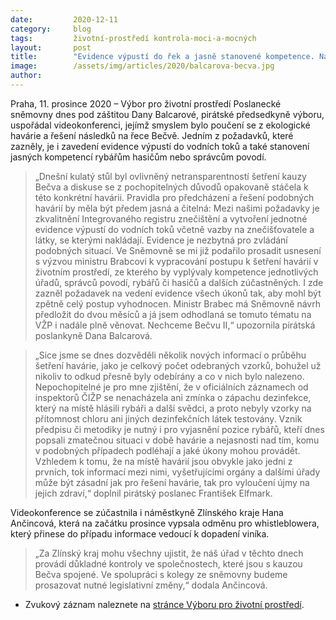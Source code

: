 ```yaml
---
date:         2020-12-11
category:     blog
tags:         životní-prostředí kontrola-moci-a-mocných
layout:       post
title:        "Evidence výpustí do řek a jasně stanovené kompetence. Na videokonferenci zazněly konkrétní návrhy, jak předejít Bečvě II"
image:        /assets/img/articles/2020/balcarova-becva.jpg
author:       
---
```


 

Praha, 11. prosince 2020 – Výbor pro životní prostředí Poslanecké sněmovny dnes pod záštitou Dany Balcarové, pirátské předsedkyně výboru, uspořádal videokonferenci, jejímž smyslem bylo poučení se z ekologické havárie a řešení následků na řece Bečvě. Jedním z požadavků, které zazněly, je i zavedení evidence výpustí do vodních toků a také stanovení jasných kompetencí rybářům hasičům nebo správcům povodí.  

> „Dnešní kulatý stůl byl ovlivněný netransparentností šetření kauzy Bečva a diskuse se z pochopitelných důvodů opakovaně stáčela k této konkrétní havárii. Pravidla pro předcházení a řešení podobných havárií by měla být předem jasná a čitelná: Mezi našimi požadavky je zkvalitnění Integrovaného registru znečištění a vytvoření jednotné evidence výpustí do vodních toků včetně vazby na znečišťovatele a látky, se kterými nakládají. Evidence je nezbytná pro zvládání podobných situací. Ve Sněmovně se mi již podařilo prosadit usnesení s výzvou ministru Brabcovi k vypracování postupu k šetření havárií v životním prostředí, ze kterého by vyplývaly kompetence jednotlivých úřadů, správců povodí, rybářů či hasičů a dalších zúčastněných. I zde zazněl požadavek na vedení evidence všech úkonů tak, aby mohl být zpětně celý postup vyhodnocen. Ministr Brabec má Sněmovně návrh předložit do dvou měsíců a já jsem odhodlaná se tomuto tématu na VŽP i nadále plně věnovat. Nechceme Bečvu II,“ upozornila pirátská poslankyně Dana Balcarová. 

> „Sice jsme se dnes dozvěděli několik nových informací o průběhu šetření havárie, jako je celkový počet odebraných vzorků, bohužel už nikoliv to odkud přesně byly odebírány a co v nich bylo nalezeno. Nepochopitelné je pro mne zjištění, že v oficiálních záznamech od inspektorů ČIŽP se nenacházela ani zmínka o zápachu dezinfekce, který na místě hlásili rybáři a další svědci, a proto nebyly vzorky na přítomnost chloru ani jiných dezinfekčních látek testovány. Vznik předpisu či metodiky je nutný i pro vyjasnění pozice rybářů, kteří dnes popsali zmatečnou situaci v době havárie a nejasnosti nad tím, komu v podobných případech podléhají a jaké úkony mohou provádět. Vzhledem k tomu, že na místě havárií jsou obvykle jako jedni z prvních, tok informací mezi nimi, vyšetřujícími orgány a dalšími úřady může být zásadní jak pro řešení havárie, tak pro vyloučení újmy na jejich zdraví,“ doplnil pirátský poslanec František Elfmark.

Videokonference se zúčastnila i náměstkyně Zlínského kraje Hana Ančincová, která na začátku prosince vypsala odměnu pro whistleblowera, který přinese do případu informace vedoucí k dopadení viníka. 

> „Za Zlínský kraj mohu všechny ujistit, že náš úřad v těchto dnech provádí důkladné kontroly ve společnostech, které jsou s kauzou Bečva spojené. Ve spolupráci s kolegy ze sněmovny budeme prosazovat nutné legislativní změny,“ dodala Ančincová.

* Zvukový záznam naleznete na [stránce Výboru pro životní prostředí](https://www.psp.cz/sqw/hp.sqw?k=4606&td=19&cu=25).
